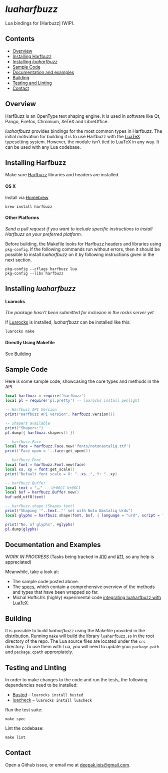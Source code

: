 # _luaharfbuzz_

Lua bindings for [Harbuzz] (WIP).

[Harfbuzz]:http://harfbuzz.org

## Contents

* [Overview](#overview)
* [Installing Harfbuzz](#installing-harfbuzz)
* [Installing _luaharfbuzz_](#installing-luaharfbuzz)
* [Sample Code](#sample-code)
* [Documentation and examples](#documentation-and-examples)
* [Building](#building)
* [Testing and Linting](#testing-and-linting)
* [Contact](#contact)

## Overview
HarfBuzz is an OpenType text shaping engine. It is used in software like Qt,
Pango, Firefox, Chromium, XeTeX and LibreOffice.

_luaharfbuzz_ provides bindings for the most common types in Harfbuzz. The
initial motivation for building it is to use Harfbuzz with the [LuaTeX]
typesetting system. However, the module isn’t tied to LuaTeX in any way. It
can be used with any Lua codebase.

[LuaTeX]:luatex.org

## Installing Harfbuzz

Make sure [Harfbuzz] libraries and headers are installed.

#### OS X

Install via [Homebrew](http://brew.sh/)

```
brew install harfbuzz
```

#### Other Platforms
_Send a pull request if you want to include specific instructions to install
Harfbuzz on your preferred platform._

Before building, the Makefile looks for Harfbuzz headers and libraries using `pkg-config`. If the following commands run without errors, then it should be possible to install _luaharfbuzz_ on it by following instructions given in the next section.

```
pkg-config --cflags harfbuzz lua
pkg-config --libs harfbuzz
```

## Installing _luaharfbuzz_

#### Luarocks
_The package hasn’t been submitted for inclusion in the rocks server yet_

If [Luarocks] is installed, _luaharfbuzz_ can be installed like this:

```
luarocks make
```

[Luarocks]: https://luarocks.org

#### Directly Using Makefile
See [Building](#building)

## Sample Code

Here is some sample code, showcasing the core types and methods in the API.

```lua
local harfbuzz = require('harfbuzz')
local pl = require('pl.pretty') -- luarocks install penlight

-- Harfbuzz API Version
print("Harfbuzz API version", harfbuzz.version())

-- Shapers available
print("Shapers:")
pl.dump({ harfbuzz.shapers() })

-- harfbuzz.Face
local face = harfbuzz.Face.new('fonts/notonastaliq.ttf')
print('Face upem = '..face:get_upem())

-- harfbuzz.Font
local font = harfbuzz.Font.new(face)
local xs, xy = font:get_scale()
print("Default font scale = X: "..xs..", Y: "..xy)

-- harfbuzz.Buffer
local text = "یہ" -- U+06CC U+06C1
local buf = harfbuzz.Buffer.new()
buf:add_utf8(text)

-- harfbuzz.shape (Shapes text)
print("Shaping '"..text.."' set with Noto Nastaliq Urdu")
local glyphs = harfbuzz.shape(font, buf, { language = "urd", script = "Arab", direction = "rtl" })

print("No. of glyphs", #glyphs)
pl.dump(glyphs)

```

## Documentation and Examples

_WORK IN PROGRESS_ (Tasks being tracked in [#10] and [#11], so any help is appreciated)

[#10]: https://github.com/deepakjois/luaharfbuzz/issues/10
[#11]: https://github.com/deepakjois/luaharfbuzz/issues/11

Meanwhile, take a look at:

* The sample code posted above.
* The [specs], which contain a comprehensive overview of the methods and types that have been wrapped so far.
* Michal Hoftich’s (highly) experimental code [integrating luaharfbuzz with LuaTeX][lua-harfbuzz-luatex].

[specs]:https://github.com/deepakjois/luaharfbuzz/tree/master/spec
[lua-harfbuzz-luatex]:https://github.com/michal-h21/luaharfbuzz-luatex-test

## Building
It is possible to build _luaharfbuzz_ using the Makefile provided in the distribution. Running `make` will build the library `luaharfbuzz.so` in the root directory of the repo. The Lua source files are located under the `src` directory. To use them with Lua, you will need to update your `package.path` and `package.cpath` approrpiately.

## Testing and Linting
In order to make changes to the code and run the tests, the following dependencies need to be installed:

* [Busted](http://olivinelabs.com/busted/) – `luarocks install busted`
* [luacheck](luacheck.readthedocs.org) – `luarocks install luacheck`

Run the test suite:
```
make spec
```

Lint the codebase:
```
make lint
```

## Contact
Open a Github issue, or email me at <deepak.jois@gmail.com>.
